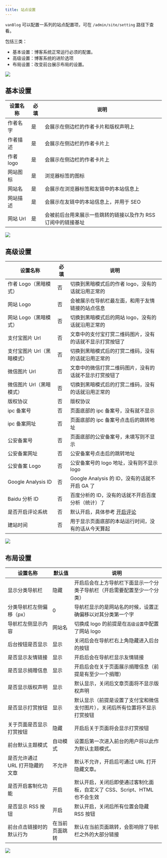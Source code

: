 ```yaml
---
title: 站点设置
---
```


`vanBlog` 可以配置一系列的站点配置项，可在 `/admin/site/setting` 路径下查看。

包括三类：

- 基本设置：博客系统正常运行必须的配置。
- 高级设置：博客系统的进阶选项
- 布局设置：改变前台展示布局的设置。

![](https://pic.mereith.com/img/abb9afde6ccf1ee82cfe41e083df4daf.clipboard-2022-08-15.png)

## 基本设置

| 设置名称  | 必填 | 说明                                                          |
| --------- | ---- | ------------------------------------------------------------- |
| 作者名字  | 是   | 会展示在侧边栏的作者卡片和版权声明上                          |
| 作者描述  | 是   | 会展示在侧边栏的作者卡片上                                    |
| 作者 logo | 是   | 会展示在侧边栏的作者卡片上                                    |
| 网站图标  | 是   | 浏览器标签的图标                                              |
| 网站名    | 是   | 会展示在浏览器标签和友链中的本站信息上                        |
| 网站描述  | 是   | 会展示在友链中的本站信息上，并用于 SEO                        |
| 网站 Url  | 是   | 会被前后台用来展示一些跳转的链接以及作为 RSS 订阅中的链接基址 |

![](https://pic.mereith.com/img/2c4254e19beaad471b275e897ff54fbe.clipboard-2022-08-15.png)

## 高级设置

| 设置名称                   | 必填 | 说明                                                     |
| -------------------------- | ---- | -------------------------------------------------------- |
| 作者 Logo（黑暗模式）      | 否   | 切换到黑暗模式后的作者 logo，没有的话就沿用正常的        |
| 网站 Logo                  | 否   | 会被展示在导航栏最左面，和用于友情链接的站点信息         |
| 网站 Logo（黑暗模式）      | 否   | 切换到黑暗模式后的网站 logo，没有的话就沿用正常的        |
| 支付宝图片 Url             | 否   | 文章中的支付宝打赏二维码图片，没有的话就不显示打赏按钮了 |
| 支付宝图片 Url（黑暗模式） | 否   | 切换到黑暗模式后的打赏二维码，没有的话就沿用正常的       |
| 微信图片 Url               | 否   | 文章中的微信打赏二维码图片，没有的话就不显示打赏按钮了   |
| 微信图片 Url（黑暗模式）   | 否   | 切换到黑暗模式后的打赏二维码，没有的话就沿用正常的       |
| 版权协议                   | 否   | 版权协议                                                 |
| ipc 备案号                 | 否   | 页面底部的 ipc 备案号，没有就不显示                      |
| ipc 备案网址               | 否   | 页面底部的 ipc 备案号点击后的跳转地址                    |
| 公安备案号                 | 否   | 页面底部的公安备案号，未填写则不显示                     |
| 公安备案网址               | 否   | 公安备案号点击后的跳转地址                               |
| 公安备案 Logo              | 否   | 公安备案号的 logo 地址，没有则不显示 logo                |
| Google Analysis ID         | 否   | Google Analysis 的 ID，没有的话就不开启 GA 了            |
| Baidu 分析 ID              | 否   | 百度分析的 ID，没有的话就不开启百度分析（统计）了        |
| 是否开启评论系统           | 否   | 默认开启，具体参考 [开启评论](/feature/basic/comment.md) |
| 建站时间                   | 否   | 用于显示页面底部的本站运行时间，没有的话从今天算起       |

![](https://pic.mereith.com/img/cf276f8eec35c11300a64e4dbd1b7efd.clipboard-2022-08-15.png)

## 布局设置

| 设置名称                        | 默认值         | 说明                                                                         |
| ------------------------------- | -------------- | ---------------------------------------------------------------------------- |
| 显示分类导航栏                  | 隐藏           | 开启后会在上方导航栏下面显示一个分类子导航栏（开启需要配置至少一个分类）     |
| 分类导航栏左侧偏移（px）        | 0              | 导航栏显示的是网站名的时候，设置正确偏移以对其分类第一个字                   |
| 导航栏左侧显示内容              | 网站名         | 切换成 logo 的前提是在`高级设置`中配置了网站 logo                            |
| 后台按钮是否显示                | 显示           | 关闭后会在导航栏右上角隐藏进入后台的按钮                                     |
| 是否显示友情链接                | 显示           | 开启后会在导航栏显示友情链接                                                 |
| 是否显示捐赠信息                | 显示           | 开启后会在关于页面展示捐赠信息（前提是有至少一个捐赠）                       |
| 是否显示版权声明                | 显示           | 默认显示，关闭后文章页面将不显示版权声明                                     |
| 是否显示打赏按钮                | 显示           | 默认显示（前提是设置了支付宝和微信支付图片），关闭后所有位置将不显示打赏按钮 |
| 关于页面是否显示打赏按钮        | 隐藏           | 开启后关于页面将会显示打赏按钮                                               |
| 前台默认主题模式                | 自动模式       | 设置后第一次进入前台的用户将以此作为默认主题模式。                           |
| 是否允许通过 URL 打开隐藏的文章 | 不允许         | 默认不允许，开启后可通过 URL 打开隐藏文章。                                  |
| 是否开启客制化功能              | 开启           | 默认开启，关闭后即使通过客制化面板，自定义了 CSS、Script、HTML 也不会生效    |
| 是否显示 RSS 按钮               | 开启           | 默认开启，关闭后所有位置会隐藏 RSS 按钮                                      |
| 前台点击链接时的默认行为        | 在当前页面跳转 | 默认在当前页面跳转，会影响除了导航栏之外的大部分链接                         |

![](https://pic.mereith.com/img/f301d655490954bcb437a1e3fd59c1dd.clipboard-2022-09-23.png)
